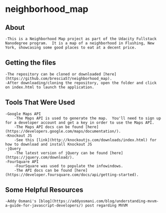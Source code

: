 # neighborhood_map

## About
	-This is a Neighborhood Map project as part of the Udacity Fullstack Nanodegree program.  It is a map of a neighborhood in Flushing, New York, showcasing some good places to eat at a decent price.

## Getting the files
	-The repository can be cloned or downloaded [here](https://github.com/brescia57/neighborhood_map).
	-After downloading/cloning the repository, open the folder and click on index.html to launch the application.

## Tools That Were Used
	-Google Maps API
		-The Maps API is used to generate the map.  You'll need to sign up for a developer account and get a key in order to use the Maps API.
		-The Maps API docs can be found [here](https://developers.google.com/maps/documentation/).
	-Knockout JS
		-See this [link](http://knockoutjs.com/downloads/index.html) for how to download and install Knockout JS
	-jQuery
		-The latest version of jQuery can be found [here](https://jquery.com/download/).
	-FourSquare API
		-FourSquare was used to populate the infowindows.
		-The API docs can be found [here](https://developer.foursquare.com/docs/api/getting-started).



## Some Helpful Resources
	-Addy Osmani's [blog](https://addyosmani.com/blog/understanding-mvvm-a-guide-for-javascript-developers/) post regarding MVVM
